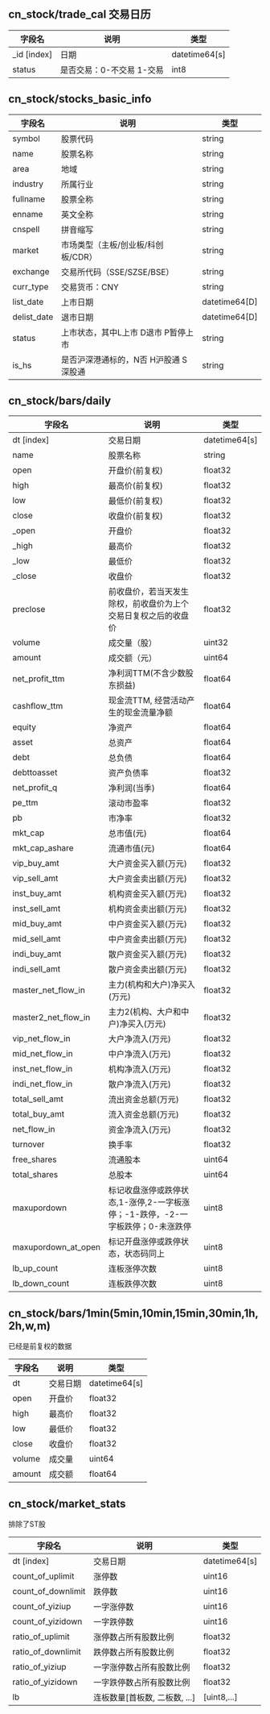 

## cn_stock/trade_cal 交易日历

|字段名|说明|类型|
|--|--|--|
|_id [index] |日期|datetime64[s]|
|status|是否交易：0-不交易 1-交易|int8|

## cn_stock/stocks_basic_info

|字段名|说明|类型|
|--|--|--|
|symbol|股票代码|string|
|name|股票名称|string|
|area|地域|string|
|industry|所属行业|string|
|fullname|股票全称|string|
|enname|英文全称|string|
|cnspell|拼音缩写|string|
|market|市场类型（主板/创业板/科创板/CDR）|string|
|exchange|交易所代码（SSE/SZSE/BSE）|string|
|curr_type|交易货币：CNY|string|
|list_date|上市日期|datetime64[D]|
|delist_date|退市日期|datetime64[D]|
|status|上市状态，其中L上市 D退市 P暂停上市|string|
|is_hs|是否沪深港通标的，N否 H沪股通 S深股通|string|

## cn_stock/bars/daily

|字段名|说明|类型|
|--|--|--|
|dt [index]|交易日期|datetime64[s]|
|name|股票名称|string|
|open|开盘价(前复权)|float32|
|high|最高价(前复权)|float32|
|low|最低价(前复权)|float32|
|close|收盘价(前复权)|float32|
|_open|开盘价|float32|
|_high|最高价|float32|
|_low|最低价|float32|
|_close|收盘价|float32|
|preclose|前收盘价，若当天发生除权，前收盘价为上个交易日复权之后的收盘价|float32|
|volume|成交量（股）|uint32|
|amount|成交额（元）|uint64|
|net_profit_ttm|净利润TTM(不含少数股东损益)|float64|
|cashflow_ttm|现金流TTM, 经营活动产生的现金流量净额|float64|
|equity|净资产|float64|
|asset|总资产|float64|
|debt|总负债|float64|
|debttoasset|资产负债率|float32|
|net_profit_q|净利润(当季)|float64|
|pe_ttm|滚动市盈率|float32|
|pb|市净率|float32|
|mkt_cap|总市值(元)|float64|
|mkt_cap_ashare|流通市值(元)|float64|
|vip_buy_amt|大户资金买入额(万元)|float32|
|vip_sell_amt|大户资金卖出额(万元)|float32|
|inst_buy_amt|机构资金买入额(万元)|float32|
|inst_sell_amt|机构资金卖出额(万元)|float32|
|mid_buy_amt|中户资金买入额(万元)|float32|
|mid_sell_amt|中户资金卖出额(万元)|float32|
|indi_buy_amt|散户资金买入额(万元)|float32|
|indi_sell_amt|散户资金卖出额(万元)|float32|
|master_net_flow_in|主力(机构和大户)净买入(万元)|float32|
|master2_net_flow_in|主力2(机构、大户和中户)净买入(万元)|float32|
|vip_net_flow_in|大户净流入(万元)|float32|
|mid_net_flow_in|中户净流入(万元)|float32|
|inst_net_flow_in|机构净流入(万元)|float32|
|indi_net_flow_in|散户净流入(万元)|float32|
|total_sell_amt|流出资金总额(万元)|float32|
|total_buy_amt|流入资金总额(万元)|float32|
|net_flow_in|资金净流入(万元)|float32|
|turnover|换手率|float32|
|free_shares|流通股本|uint64|
|total_shares|总股本|uint64|
|maxupordown|标记收盘涨停或跌停状态,1-涨停,2-一字板涨停；-1-跌停，-2-一字板跌停；0-未涨跌停|uint8|
|maxupordown_at_open|标记开盘涨停或跌停状态，状态码同上|uint8|
|lb_up_count|连板涨停次数|uint8|
|lb_down_count|连板跌停次数|uint8|

## cn_stock/bars/1min(5min,10min,15min,30min,1h,2h,w,m)

已经是前复权的数据

|字段名|说明|类型|
|--|--|--|
|dt|交易日期|datetime64[s]|
|open|开盘价|float32|
|high|最高价|float32|
|low|最低价|float32|
|close|收盘价|float32|
|volume|成交量|uint64|
|amount|成交额|float64|

## cn_stock/market_stats

排除了ST股

|字段名|说明|类型|
|--|--|--|
|dt [index]|交易日期|datetime64[s]|
|count_of_uplimit|涨停数|uint16|
|count_of_downlimit|跌停数|uint16|
|count_of_yiziup|一字涨停数|uint16|
|count_of_yizidown|一字跌停数|uint16|
|ratio_of_uplimit|涨停数占所有股数比例|float32|
|ratio_of_downlimit|跌停数占所有股数比例|float32|
|ratio_of_yiziup|一字涨停数占所有股数比例|float32|
|ratio_of_yizidown|一字跌停数占所有股数比例|float32|
|lb|连板数量[首板数, 二板数, ...]|[uint8,...]|
